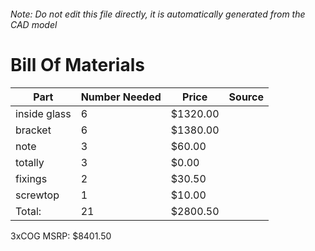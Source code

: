 ###### Note: Do not edit this file directly, it is automatically generated from the CAD model 
# Bill Of Materials 
 |Part|Number Needed|Price|Source| 
 |----|----------|-----|-----|
|inside glass|6|$1320.00||
|bracket|6|$1380.00||
|note|3|$60.00||
|totally|3|$0.00||
|fixings|2|$30.50||
|screwtop|1|$10.00||
|Total: |21|$2800.50| |

 3xCOG MSRP: $8401.50